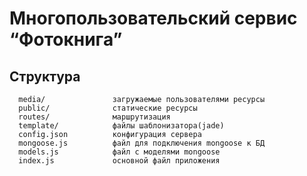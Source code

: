 Многопользовательский сервис “Фотокнига”
========================================

Структура
------------

      media/               загружаемые пользователями ресурсы
      public/              статические ресурсы
      routes/              маршрутизация
      template/            файлы шаблонизатора(jade)
      config.json          конфигурация сервера
      mongoose.js          файл для подключения mongoose к БД
      models.js            файл с моделями mongoose
      index.js             основной файл приложения